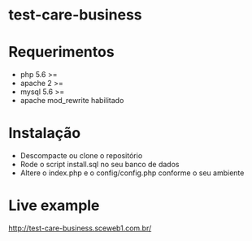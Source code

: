 # test-care-business

# Requerimentos

- php 5.6 >=
- apache 2 >=
- mysql 5.6 >=
- apache mod_rewrite habilitado

# Instalação
- Descompacte ou clone o repositório
- Rode o script install.sql no seu banco de dados
- Altere o index.php e o config/config.php conforme o seu ambiente

# Live example

http://test-care-business.sceweb1.com.br/
